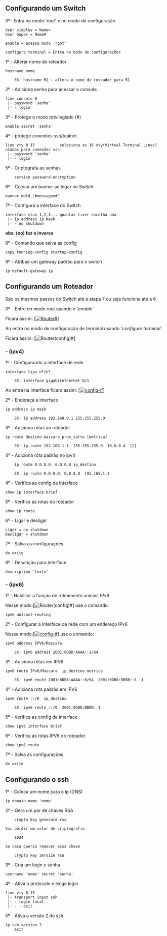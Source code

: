 
## **Configurando um Switch**

0º- Entra no modo 'root' e no modo de configuração 

    User simples = Name>
    User Super = Name#

    enable = acessa modo 'root'

    configura terminal = Entra no modo de configurações

1º - Alterar nome do roteador 
   
    hostname nome

        EX: hostname R1 : altera o nome do roteador para R1

2º - Adiciona senha para acessar o console

    line console 0
     |- password 'senha'
     |- - login

3º - Protege o modo privilegiado (#)

    enable secret 'senha'

4º - protege conexões ssh/tealnet

    line vty 0 15           seleciona as 16 vty(Virtual Terminal Lines) usadas para conexões ssh
     |- password 'senha'
     |- - login

5º - Criptografa as senhas

        service password-encryption

6º - Coloca um banner ao logar no Switch

    banner motd '#mensagem#'

7º - Configura a interface do Switch

    interface vlan 1,2,3... quantas tiver escolha uma
     |- ip address ip mask
     |- - no shutdown

**obs: (no) faz o inverso**

8º - Comando que salva as config

    copy running-config startup-config

9º - Atribuir um gateway padrão para o switch

    ip default-gateway ip
    

## **Configurando um Roteador**

São os mesmos passos do Switch até a atapa 7 ou seja funciona até a 6

0º - Entre no modo root usando o '*enable*'

Ficara assim:
[[![Router#](https://i.im.ge/2023/11/13/AQKrmM.Router.png)](https://im.ge/i/AQKrmM)]

Ao entra no modo de configuração de terminal usando '*configure terminal*' 

Ficara assim:
[![Router(config)#](https://i.im.ge/2023/11/13/AQKOoD.Routerconfig.png)]

### **-  (ipv4)**

1º - Configurando a interface de rede

    interface tipo nº/nº

        EX: interface gigabitethernet 0/1 
        
Ao entra na interface ficara assim:
[[![config-if](https://i.im.ge/2023/11/13/AQKuWY.config-if.png)](https://im.ge/i/AQKuWY)]

2º - Enderaça a interface  
    
    ip address ip mask

        EX: ip address 192.168.0.1 255.255.255.0

3º - Adiciona rotas ao roteador

    ip route destino mascara prox_salto [metrica]

        EX: ip route 192.168.1.1  255.255.255.0  10.0.0.4  [2]

4º - Adiciona rota padrão no ipv4

        ip route 0.0.0.0. 0.0.0.0 ip_destino

        EX: ip route 0.0.0.0. 0.0.0.0  192.168.1.1

4º - Verifica as config de interface

    show ip interface brief

5º - Verifica as rotas do roteador 

    show ip route

6º - Ligar e desligar

    Ligar = no shutdown
    Desligar = shutdown

7º - Salva as configurações

    do write   

8º - Descrição para interface

    description 'texto'

### **-  (ipv6)**

1º - Habilitar a função de roteamento unicast IPv6

Nesse modo:[![Router(config)#](https://i.im.ge/2023/11/13/AQKOoD.Routerconfig.png)] use o comando:

    ipv6 unicast-routing

2º - Configurar a interface de rede com um endereço IPv6

Nesse modo:[[![config-if](https://i.im.ge/2023/11/13/AQKuWY.config-if.png)](https://im.ge/i/AQKuWY)] use o comando:

    ipv6 address IPV6/Mascara

        EX: ipv6 address 2001:0DB8:AAAA::1/64

3º - Adiciona rotas em IPV6

    ipv6 route IPv6/Mascara  ip_destino metrica

        EX: ipv6 route 2001:0DB8:AAAA::0/64  2001:0DB8:BBBB::1  1     

4º - Adiciona rota padrão em IPV6

    ipv6 route ::/0  ip_destino

        EX: ipv6 route ::/0  2001:0DB8:BBBB::1

5º - Verifica as config de interface

    show ipv6 interface brief

6º - Verifica as rotas IPV6 do roteador 

    show ipv6 route

7º - Salva as configurações

    do write

## **Configurando o ssh**

1º - Coloca um nome para o ip (DNS)

    ip domain-name 'nome'

2º - Gera um par de chaves RSA

        crypto key generate rsa 

    Vai perdir um valor de criptografia

        1024

    Se caso queria remover essa chave 

        crypto key zeroize rsa

3º - Cria um login e senha

    username 'nome' secret 'senha'

4º - Ativa o protocolo e exige login

    line vty 0 15
     |- transport input ssh 
     |- - login local
     |- - - exit

5º - Ativa a versão 2 do ssh 

    ip ssh version 2
        exit